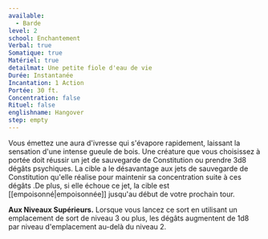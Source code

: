 ```yaml
---
available:
  - Barde
level: 2
school: Enchantement
Verbal: true
Somatique: true
Matériel: true
detailmat: Une petite fiole d'eau de vie
Durée: Instantanée
Incantation: 1 Action
Portée: 30 ft.
Concentration: false
Rituel: false
englishname: Hangover
step: empty
---
```

Vous émettez une aura d'ivresse qui s'évapore rapidement, laissant la sensation d'une intense gueule de bois. Une créature que vous choisissez à portée doit réussir un jet de sauvegarde de Constitution ou prendre 3d8 dégâts psychiques. La cible a le désavantage aux jets de sauvegarde de Constitution qu'elle réalise pour maintenir sa concentration suite à ces dégâts .De plus, si elle échoue ce jet, la cible est [[empoisonné|empoisonnée]] jusqu'au début de votre prochain tour.

__Aux Niveaux Supérieurs.__ Lorsque vous lancez ce sort en utilisant un emplacement de sort de niveau 3 ou plus, les dégâts augmentent de 1d8 par niveau d'emplacement au-delà du niveau 2.
